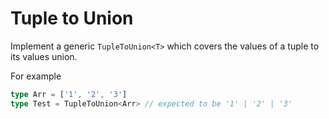 # Tuple to Union

Implement a generic `TupleToUnion<T>` which covers the values of a tuple to its values union.

For example

```ts
type Arr = ['1', '2', '3']
type Test = TupleToUnion<Arr> // expected to be '1' | '2' | '3'
```